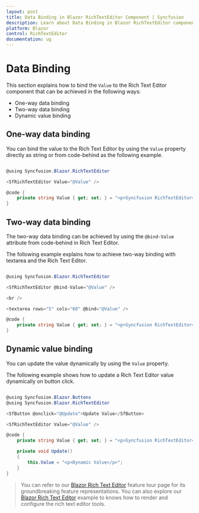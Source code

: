 ```yaml
---
layout: post
title: Data Binding in Blazor RichTextEditor Component | Syncfusion 
description: Learn about Data Binding in Blazor RichTextEditor component of Syncfusion, and more details.
platform: Blazor
control: RichTextEditor
documentation: ug
---
```


# Data Binding

This section explains how to bind the `Value` to the Rich Text Editor component that can be achieved in the following ways:

* One-way data binding
* Two-way data binding
* Dynamic value binding

## One-way data binding

You can bind the value to the Rich Text Editor by using the `Value` property directly as string or from code-behind as the following example.

```csharp

@using Syncfusion.Blazor.RichTextEditor

<SfRichTextEditor Value="@Value" />

@code {
    private string Value { get; set; } = "<p>Syncfusion RichTextEditor</p>";
}

```

## Two-way data binding

The two-way data binding can be achieved by using the `@bind-Value` attribute from code-behind in Rich Text Editor.

The following example explains how to achieve two-way binding with textarea and the Rich Text Editor.

```csharp

@using Syncfusion.Blazor.RichTextEditor

<SfRichTextEditor @bind-Value="@Value" />

<br />

<textarea rows="5" cols="60" @bind="@Value" />

@code {
    private string Value { get; set; } = "<p>Syncfusion RichTextEditor</p>";
}

```

## Dynamic value binding

You can update the value dynamically by using the `Value` property.

The following example shows how to update a Rich Text Editor value dynamically on button click.

```csharp

@using Syncfusion.Blazor.Buttons
@using Syncfusion.Blazor.RichTextEditor

<SfButton @onclick="@Update">Update Value</SfButton>

<SfRichTextEditor Value="@Value" />

@code {
    private string Value { get; set; } = "<p>Syncfusion RichTextEditor</p>";

    private void Update()
    {
        this.Value = "<p>Dynamic Value</p>";
    }
}

```

> You can refer to our [Blazor Rich Text Editor](https://www.syncfusion.com/blazor-components/blazor-wysiwyg-rich-text-editor) feature tour page for its groundbreaking feature representations. You can also explore our [Blazor Rich Text Editor](https://blazor.syncfusion.com/demos/rich-text-editor/overview?theme=bootstrap4) example to knows how to render and configure the rich text editor tools.